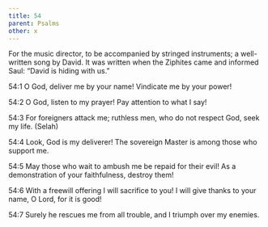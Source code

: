 ```yaml
---
title: 54
parent: Psalms
other: x
---
```



For the music director, to be accompanied by stringed instruments; a well-written song by David. It was written when the Ziphites came and informed Saul: “David is hiding with us.”


<a name="54:1">54:1</a> O God, deliver me by your name!
Vindicate me by your power!

<a name="54:2">54:2</a> O God, listen to my prayer!
Pay attention to what I say!

<a name="54:3">54:3</a> For foreigners attack me;
ruthless men, who do not respect God, seek my life. (Selah)

<a name="54:4">54:4</a> Look, God is my deliverer!
The sovereign Master is among those who support me.

<a name="54:5">54:5</a> May those who wait to ambush me be repaid for their evil!
As a demonstration of your faithfulness, destroy them!

<a name="54:6">54:6</a> With a freewill offering I will sacrifice to you!
I will give thanks to your name, O Lord, for it is good!

<a name="54:7">54:7</a> Surely he rescues me from all trouble,
and I triumph over my enemies.